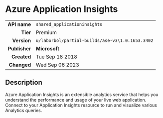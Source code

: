 # Azure Application Insights
| | |
|-:|-|
|**API name**|`shared_applicationinsights`|
|**Tier**|Premium|
|**Version**|`u/laborbol/partial-builds/ase-v3\1.0.1653.3402`|
|**Publisher**|**Microsoft**|
|**Created**|Tue Sep 18 2018|
|**Changed**|Wed Sep 06 2023|

## Description
Azure Application Insights is an extensible analytics service that helps you understand the performance and usage of your live web application. Connect to your Application Insights resource to run and visualize various Analytics queries.
